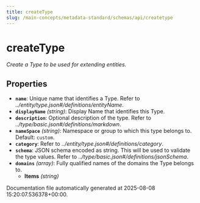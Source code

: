```yaml
---
title: createType
slug: /main-concepts/metadata-standard/schemas/api/createtype
---
```


# createType

*Create a Type to be used for extending entities.*

## Properties

- **`name`**: Unique name that identifies a Type. Refer to *../entity/type.json#/definitions/entityName*.
- **`displayName`** *(string)*: Display Name that identifies this Type.
- **`description`**: Optional description of the type. Refer to *../type/basic.json#/definitions/markdown*.
- **`nameSpace`** *(string)*: Namespace or group to which this type belongs to. Default: `custom`.
- **`category`**: Refer to *../entity/type.json#/definitions/category*.
- **`schema`**: JSON schema encoded as string. This will be used to validate the type values. Refer to *../type/basic.json#/definitions/jsonSchema*.
- **`domains`** *(array)*: Fully qualified names of the domains the Type belongs to.
  - **Items** *(string)*


Documentation file automatically generated at 2025-08-08 15:20:07.536378+00:00.
